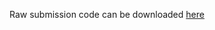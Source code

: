 Raw submission code can be downloaded [here](https://s3-us-west-1.amazonaws.com/kaggle-fishface-winner-code/05_sysu/KaggleFish-Code-And-Model.zip)
